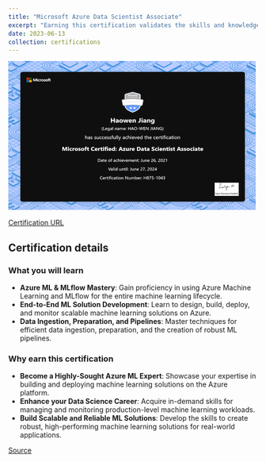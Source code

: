 ```yaml
---
title: "Microsoft Azure Data Scientist Associate"
excerpt: "Earning this certification validates the skills and knowledge to apply Azure’s machine learning techniques to train, evaluate, and deploy models that solve business problems.<br/><img src='/images/azure-dsa.png'>"
date: 2023-06-13
collection: certifications
---
```


![](/images/azure-dsa.png)

[Certification URL](https://www.credly.com/badges/7c4f2a43-cf71-4604-b36d-d68544c96a2e/public_url)

## Certification details

### What you will learn

- **Azure ML & MLflow Mastery**: Gain proficiency in using Azure Machine Learning and MLflow for the entire machine learning lifecycle.
- **End-to-End ML Solution Development**: Learn to design, build, deploy, and monitor scalable machine learning solutions on Azure.
- **Data Ingestion, Preparation, and Pipelines**: Master techniques for efficient data ingestion, preparation, and the creation of robust ML pipelines.

### Why earn this certification

- **Become a Highly-Sought Azure ML Expert**: Showcase your expertise in building and deploying machine learning solutions on the Azure platform.
- **Enhance your Data Science Career**: Acquire in-demand skills for managing and monitoring production-level machine learning workloads.
- **Build Scalable and Reliable ML Solutions**: Develop the skills to create robust, high-performing machine learning solutions for real-world applications.

[Source](https://learn.microsoft.com/en-us/certifications/azure-data-scientist/)